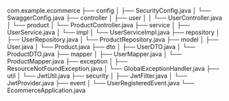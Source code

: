 com.example.ecommerce
├── config
│   ├── SecurityConfig.java
│   └── SwaggerConfig.java
├── controller
│   ├── user
│   │   └── UserController.java
│   └── product
│       └── ProductController.java
├── service
│   ├── UserService.java
│   └── impl
│       └── UserServiceImpl.java
├── repository
│   ├── UserRepository.java
│   └── ProductRepository.java
├── model
│   ├── User.java
│   └── Product.java
├── dto
│   ├── UserDTO.java
│   └── ProductDTO.java
├── mapper
│   ├── UserMapper.java
│   └── ProductMapper.java
├── exception
│   ├── ResourceNotFoundException.java
│   └── GlobalExceptionHandler.java
├── util
│   └── JwtUtil.java
├── security
│   ├── JwtFilter.java
│   └── JwtProvider.java
├── event
│   └── UserRegisteredEvent.java
└── EcommerceApplication.java
